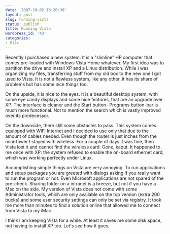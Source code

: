 ```yaml
---
date: '2007-10-02 13:20:39'
layout: post
slug: running-vista
status: publish
title: Running Vista
wordpress_id: '43'
categories:
- Misc
---
```


Recently I purchased a new system. It is a "slimline" HP computer that comes pre-loaded with Windows Vista Home whatever. My first idea was to partition the drive and install XP and a Linux distribution. While I was organizing my files, transferring stuff from my old box to the new one I got used to Vista. It is not a flawless system, like any other, it has its share of problems but has some nice things too.

On the upside, it is nice to the eyes. It is a beautiful desktop system, with some eye candy displays and some nice features, that are an upgrade over XP. The interface is cleaner and the Start button- Programs button-bar is much more functional. Not to mention the search which is vastly improved over its predecessor.

On the downside, there still some obstacles to pass. This system comes equipped with WiFi Internet and I decided to use only that due to the amount of cables needed. Even though the router is just inches from the mini-tower I stayed with wireless. For a couple of days it was fine, then Vista lost it and cannot find the wireless card. Gone, kaput. It happened to me once with XP: the system refused to enable the on-board ethernet card, which was working perfectly under Linux.

Accomplishing simple things on Vista are very annoying. To run applications and setup packages you are greeted with dialogs asking if you really want to run the program or not. Even Microsoft applications are not spared of the pre-check. Sharing folder on a intranet is a breeze, but not if you have a Mac on the side. My version of Vista does not come with some Administrator tools, which are only available on the top version (extra 200 bucks) and some user security settings can only be set via registry. It took me more than minutes to find a solution online that allowed me to connect from Vista to my iMac. 

I think I am keeping Vista for a while. At least it saves me some disk space, not having to install XP too. Let's see how it goes.

